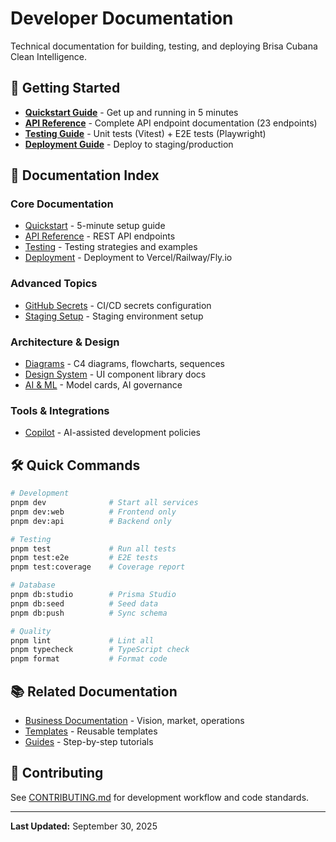 # Developer Documentation

Technical documentation for building, testing, and deploying Brisa Cubana Clean Intelligence.

## 🚀 Getting Started

- **[Quickstart Guide](quickstart.md)** - Get up and running in 5 minutes
- **[API Reference](api-reference.md)** - Complete API endpoint documentation (23 endpoints)
- **[Testing Guide](testing.md)** - Unit tests (Vitest) + E2E tests (Playwright)
- **[Deployment Guide](deployment.md)** - Deploy to staging/production

## 📂 Documentation Index

### Core Documentation

- [Quickstart](quickstart.md) - 5-minute setup guide
- [API Reference](api-reference.md) - REST API endpoints
- [Testing](testing.md) - Testing strategies and examples
- [Deployment](deployment.md) - Deployment to Vercel/Railway/Fly.io

### Advanced Topics

- [GitHub Secrets](github-secrets.md) - CI/CD secrets configuration
- [Staging Setup](staging-setup.md) - Staging environment setup

### Architecture & Design

- [Diagrams](diagrams/) - C4 diagrams, flowcharts, sequences
- [Design System](design-system/) - UI component library docs
- [AI & ML](ai-ml/) - Model cards, AI governance

### Tools & Integrations

- [Copilot](copilot/) - AI-assisted development policies

## 🛠️ Quick Commands

```bash
# Development
pnpm dev              # Start all services
pnpm dev:web          # Frontend only
pnpm dev:api          # Backend only

# Testing
pnpm test             # Run all tests
pnpm test:e2e         # E2E tests
pnpm test:coverage    # Coverage report

# Database
pnpm db:studio        # Prisma Studio
pnpm db:seed          # Seed data
pnpm db:push          # Sync schema

# Quality
pnpm lint             # Lint all
pnpm typecheck        # TypeScript check
pnpm format           # Format code
```

## 📚 Related Documentation

- [Business Documentation](../for-business/) - Vision, market, operations
- [Templates](../reference/templates/) - Reusable templates
- [Guides](../guides/) - Step-by-step tutorials

## 🤝 Contributing

See [CONTRIBUTING.md](../../CONTRIBUTING.md) for development workflow and code standards.

---

**Last Updated:** September 30, 2025
